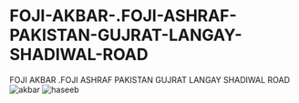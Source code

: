 # FOJI-AKBAR-.FOJI-ASHRAF-PAKISTAN-GUJRAT-LANGAY-SHADIWAL-ROAD
FOJI AKBAR .FOJI ASHRAF PAKISTAN GUJRAT LANGAY SHADIWAL ROAD![akbar](https://github.com/user-attachments/assets/9d72275e-39ac-4644-83ab-07230bde1858)
![haseeb](https://github.com/user-attachments/assets/878a56fc-cdb0-41fd-8a8e-f6b2c0308672)


